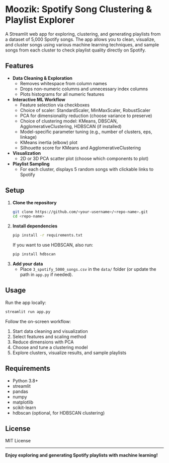 # Moozik: Spotify Song Clustering & Playlist Explorer

A Streamlit web app for exploring, clustering, and generating playlists from a dataset of 5,000 Spotify songs. The app allows you to clean, visualize, and cluster songs using various machine learning techniques, and sample songs from each cluster to check playlist quality directly on Spotify.

## Features

- **Data Cleaning & Exploration**
  - Removes whitespace from column names
  - Drops non-numeric columns and unnecessary index columns
  - Plots histograms for all numeric features
- **Interactive ML Workflow**
  - Feature selection via checkboxes
  - Choice of scaler: StandardScaler, MinMaxScaler, RobustScaler
  - PCA for dimensionality reduction (choose variance to preserve)
  - Choice of clustering model: KMeans, DBSCAN, AgglomerativeClustering, HDBSCAN (if installed)
  - Model-specific parameter tuning (e.g., number of clusters, eps, linkage)
  - KMeans inertia (elbow) plot
  - Silhouette score for KMeans and AgglomerativeClustering
- **Visualization**
  - 2D or 3D PCA scatter plot (choose which components to plot)
- **Playlist Sampling**
  - For each cluster, displays 5 random songs with clickable links to Spotify

## Setup

1. **Clone the repository**
   ```bash
   git clone https://github.com/<your-username>/<repo-name>.git
   cd <repo-name>
   ```
2. **Install dependencies**
   ```bash
   pip install -r requirements.txt
   ```
   If you want to use HDBSCAN, also run:
   ```bash
   pip install hdbscan
   ```
3. **Add your data**
   - Place `3_spotify_5000_songs.csv` in the `data/` folder (or update the path in `app.py` if needed).

## Usage

Run the app locally:
```bash
streamlit run app.py
```

Follow the on-screen workflow:
1. Start data cleaning and visualization
2. Select features and scaling method
3. Reduce dimensions with PCA
4. Choose and tune a clustering model
5. Explore clusters, visualize results, and sample playlists

## Requirements
- Python 3.8+
- streamlit
- pandas
- numpy
- matplotlib
- scikit-learn
- hdbscan (optional, for HDBSCAN clustering)

## License
MIT License

---

**Enjoy exploring and generating Spotify playlists with machine learning!** 